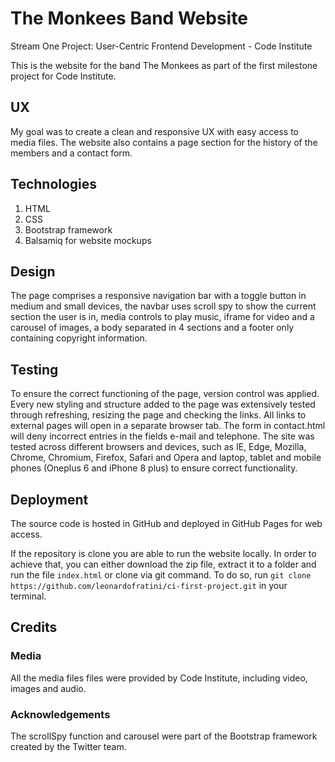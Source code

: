 # The Monkees Band Website #

Stream One Project: User-Centric Frontend Development - Code Institute

This is the website for the band The Monkees as part of the first milestone project for Code Institute.

## UX ##

My goal was to create a clean and responsive UX with easy access to media files. The website also contains a page section for the history of the members and a contact form.

## Technologies ##

1. HTML
2. CSS
3. Bootstrap framework
4. Balsamiq for website mockups

## Design ##

The page comprises a responsive navigation bar with a toggle button in medium and small devices, the navbar uses scroll spy to show the current section the user is in, media controls to play music, iframe for video and a carousel of images, a body separated in 4 sections and a footer only containing copyright information.

## Testing ##

To ensure the correct functioning of the page, version control was applied.
Every new styling and structure added to the page was extensively tested through refreshing, resizing the page and checking the links.
All links to external pages will open in a separate browser tab.
The form in contact.html will deny incorrect entries in the fields e-mail and telephone.
The site was tested across different browsers and devices, such as IE, Edge, Mozilla, Chrome, Chromium, Firefox, Safari and Opera and laptop, tablet and mobile phones (Oneplus 6 and iPhone 8 plus) to ensure correct functionality.

## Deployment ##

The source code is hosted in GitHub and deployed in GitHub Pages for web access.

If the repository is clone you are able to run the website locally. In order to achieve that, you can either download the zip file, extract it to a folder and run the file `index.html` or clone via git command. To do so, run `git clone https://github.com/leonardofratini/ci-first-project.git` in your terminal.

## Credits ##

### Media ###

All the media files files were provided by Code Institute, including video, images and audio.

### Acknowledgements ###

The scrollSpy function and carousel were part of the Bootstrap framework created by the Twitter team.